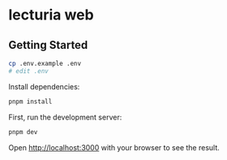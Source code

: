 # lecturia web

## Getting Started

```bash
cp .env.example .env
# edit .env
```

Install dependencies:

```bash
pnpm install
```

First, run the development server:

```bash
pnpm dev
```

Open [http://localhost:3000](http://localhost:3000) with your browser to see the result.

